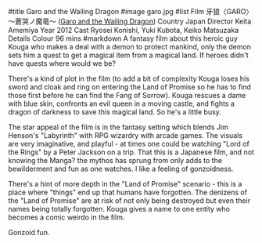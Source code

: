 #title Garo and the Wailing Dragon
#image	garo.jpg
#list
Film	&#29273;&#29436;&#12296;GARO&#12297;&#65374;&#33980;&#21741;&#12494;&#39764;&#31452;&#65374; ([Garo and the Wailing Dragon](https://www.imdb.com/title/tt2476436/))
Country	Japan
Director	Keita Amemiya
Year	2012
Cast	Ryosei Konishi, Yuki Kubota, Keiko Matsuzaka
Details	Colour 96 mins
#markdown
A fantasy film about this heroic guy Kouga who makes a deal with
a demon to protect mankind, only the demon sets him a quest to get
a magical item from a magical land.  If heroes didn't have quests
where would we be?

There's a kind of plot in the film (to add a bit of complexity Kouga
loses his sword and cloak and ring on entering the Land of Promise so
he has to find those first before he can find the Fang of Sorrow).
Kouga rescues a dame with blue skin, confronts an evil queen in a
moving castle, and fights a dragon of darkness to save this magical
land.  So he's a little busy.

The star appeal of the film is in the fantasy setting which blends
Jim Henson's "Labyrinth" with RPG wizardry with arcade games.
The visuals are very imaginative, and playful - at times one could
be watching "Lord of the Rings" by a Peter Jackson on a trip.  That
this is a Japanese film, and not knowing the Manga? the mythos
has sprung from only adds to the bewilderment and fun as one
watches.  I like a feeling of gonzoidness.

There's a hint of more depth in the "Land of Promise" scenario -
this is a place where "things" end up that humans have forgotten.
The denizens of the "Land of Promise" are at risk of not only
being destroyed but even their names being totally forgotten.  Kouga
gives a name to one entity who becomes a comic weirdo in the
film.

Gonzoid fun.
